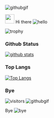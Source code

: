 ![githubgif](https://camo.githubusercontent.com/e15e75521862be103c834df436a8f9e075c945e5/68747470733a2f2f6d656469612e67697068792e636f6d2f6d656469612f6475334a336358797a686a3735494f6776412f67697068792e676966)

<img src="https://raw.githubusercontent.com/MartinHeinz/MartinHeinz/master/wave.gif" width="30px"> Hi there ![hello](https://camo.githubusercontent.com/4080d349f13efe927596fc36abbb36b13218bf88/68747470733a2f2f63646e2e646973636f72646170702e636f6d2f656d6f6a69732f3430303234383130333331333231313339322e676966)


![trophy](https://github-profile-trophy.vercel.app/?username=DiveshTheReal&margin-w=15)

### Github Status
[![github stats](https://github-readme-stats.vercel.app/api?username=DiveshTheReal&bg_color=30,e96443,904e95&title_color=fff&text_color=fff&show_icons=true&count_private=true)](https://github.com/DiveshTheReal/github-readme-stats)

### Top Langs

[![Top Langs](https://github-readme-stats.vercel.app/api/top-langs/?username=DiveshTheReal&bg_color=30,e96443,904e95&title_color=fff&text_color=fff)](https://github.com/DiveshTheReal/github-readme-stats)
### Bye
 ![visitors](https://visitor-badge.laobi.icu/badge?page_id=DiveshTheReal.DiveshTheReal)
 ![githubgif](https://camo.githubusercontent.com/fae87334bdd5b4519e78c3da6c06af2ad72de7d0/68747470733a2f2f63646e2e646973636f72646170702e636f6d2f6174746163686d656e74732f3634383733383733333238353434313630392f3737323335303432323734333930383336322f6f63746f6361742d616e696d652e676966)
 
 
Bye
![bye](https://github.githubassets.com/images/mona-whisper.gif)
